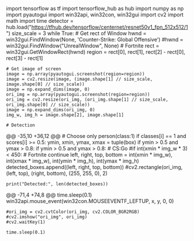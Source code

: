 import tensorflow as tf
import tensorflow_hub as hub
import numpy as np
import pyautogui
import win32api, win32con, win32gui
import cv2
import math
import time
detector = hub.load("https://tfhub.dev/tensorflow/centernet/resnet50v1_fpn_512x512/1")
size_scale = 3
while True:
    # Get rect of Window
    hwnd = win32gui.FindWindow(None, 'Counter-Strike: Global Offensive')
    #hwnd = win32gui.FindWindow("UnrealWindow", None) # Fortnite
    rect = win32gui.GetWindowRect(hwnd)
    region = rect[0], rect[1], rect[2] - rect[0], rect[3] - rect[1]

    # Get image of screen
    image = np.array(pyautogui.screenshot(region=region))
    image = cv2.resize(image, (image.shape[1] // size_scale, image.shape[0] // size_scale))
    image = np.expand_dims(image, 0)
    ori_img = np.array(pyautogui.screenshot(region=region))
    ori_img = cv2.resize(ori_img, (ori_img.shape[1] // size_scale, ori_img.shape[0] // size_scale))
    image = np.expand_dims(ori_img, 0)
    img_w, img_h = image.shape[2], image.shape[1]

    # Detection
@@ -35,10 +36,12 @@
        # Choose only person(class:1)
        if classes[i] == 1 and scores[i] >= 0.5:
            ymin, xmin, ymax, xmax = tuple(box)
            if ymin > 0.5 and ymax > 0.8:
            if ymin > 0.5 and ymax > 0.8: # CS:Go
            #if int(xmin * img_w * 3) < 450: # Fortnite
                continue
            left, right, top, bottom = int(xmin * img_w), int(xmax * img_w), int(ymin * img_h), int(ymax * img_h)
            detected_boxes.append((left, right, top, bottom))
            #cv2.rectangle(ori_img, (left, top), (right, bottom), (255, 255, 0), 2)

    print("Detected:", len(detected_boxes))

@@ -71,4 +74,8 @@
        time.sleep(0.1)
        win32api.mouse_event(win32con.MOUSEEVENTF_LEFTUP, x, y, 0, 0)

    #ori_img = cv2.cvtColor(ori_img, cv2.COLOR_BGR2RGB)
    #cv2.imshow("ori_img", ori_img)
    #cv2.waitKey(1)

    time.sleep(0.1)
